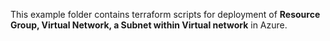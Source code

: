 This example folder contains terraform scripts for deployment of **Resource Group, Virtual Network, a Subnet within Virtual network** in Azure.
